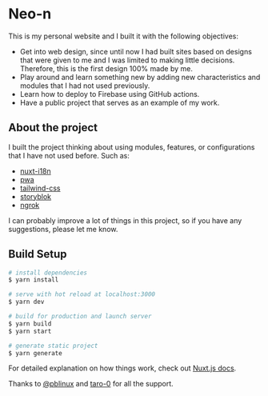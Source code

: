 # Neo-n

This is my personal website and I built it with the following objectives:

- Get into web design, since until now I had built sites based on designs that were given to me and I was limited to making little decisions. Therefore, this is the first design 100% made by me.
- Play around and learn something new by adding new characteristics and modules that I had not used previously.
- Learn how to deploy to Firebase using GitHub actions.
- Have a public project that serves as an example of my work.

## About the project

I built the project thinking about using modules, features, or configurations that I have not used before. Such as:

- [nuxt-i18n](https://i18n.nuxtjs.org/)
- [pwa](https://pwa.nuxtjs.org/)
- [tailwind-css](https://tailwindcss.nuxtjs.org/)
- [storyblok](https://github.com/storyblok/storyblok-nuxt)
- [ngrok](https://ngrok.nuxtjs.org/)

I can probably improve a lot of things in this project, so if you have any suggestions, please let me know.

## Build Setup

```bash
# install dependencies
$ yarn install

# serve with hot reload at localhost:3000
$ yarn dev

# build for production and launch server
$ yarn build
$ yarn start

# generate static project
$ yarn generate
```

For detailed explanation on how things work, check out [Nuxt.js docs](https://nuxtjs.org).

Thanks to [@pblinux](https://github.com/pblinux) and [taro-0](https://github.com/taro-0) for all the support.
